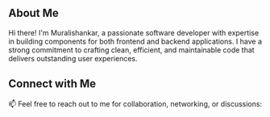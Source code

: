 

## About Me

Hi there! I'm Muralishankar, a passionate software developer with expertise in building components for both frontend and backend applications. I have a strong commitment to crafting clean, efficient, and maintainable code that delivers outstanding user experiences.

## Connect with Me

📫 Feel free to reach out to me for collaboration, networking, or discussions:

